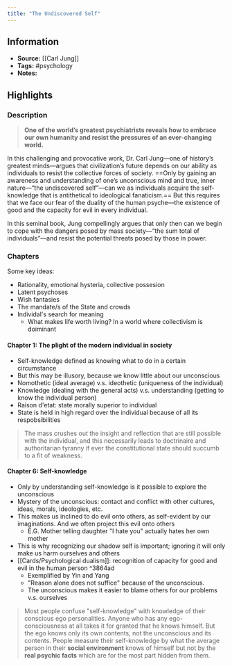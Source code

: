 ```yaml
---
title: "The Undiscovered Self"
---
```

## Information
- **Source:** [[Carl Jung]]
- **Tags:** #psychology 
- **Notes:** 

## Highlights
### Description
> **One of the world’s greatest psychiatrists reveals how to embrace our own humanity and resist the pressures of an ever-changing world.**  
> 
  In this challenging and provocative work, Dr. Carl Jung—one of history’s greatest minds—argues that civilization’s future depends on our ability as individuals to resist the collective forces of society. ==Only by gaining an awareness and understanding of one’s unconscious mind and true, inner nature—“the undiscovered self”—can we as individuals acquire the self-knowledge that is antithetical to ideological fanaticism.== But this requires that we face our fear of the duality of the human psyche—the existence of good and the capacity for evil in every individual.  
>
  In this seminal book, Jung compellingly argues that only then can we begin to cope with the dangers posed by mass society—“the sum total of individuals”—and resist the potential threats posed by those in power.

### Chapters

Some key ideas:
- Rationality, emotional hysteria, collective possesion
- Latent psychoses
- Wish fantasies
- The mandate/s of the State and crowds
- Individal's search for meaning
	- What makes life worth living? In a world where collectivism is doiminant

#### Chapter 1: The plight of the modern individual in society

- Self-knowledge defined as knowing what to do in a certain circumstance
- But this may be illusory, because we know little about our unconscious
- Nomothetic (ideal average) v.s. ideothetic (uniqueness of the individual) 
- Knowledge (dealing with the general acts) v.s. understanding (getting to know the individual person)
- Raison d'etat: state morally superior to individual
- State is held in high regard over the individual because of all its respobsibilities

> The mass crushes out the insight and reflection that are still possible with the individual, and this necessarily leads to doctrinaire and authoritarian tyranny if ever the constitutional state should succumb to a fit of weakness.

#### Chapter 6: Self-knowledge

- Only by understanding self-knowledge is it possible to explore the unconscious
- Mystery of the unconscious: contact and conflict with other cultures, ideas, morals, ideologies, etc.
- This makes us inclined to do evil onto others, as self-evident by our imaginations. And we often project this evil onto others
	- E.G. Mother telling daughter "I hate you" actually hates her own mother
- This is why recognizing our shadow self is important; ignoring it will only make us harm ourselves and others
- [[Cards/Psychological dualism]]: recognition of capacity for good and evil in the human person ^3864ad
	- Exemplified by Yin and Yang
	- "Reason alone does not suffice" because of the unconscious.
	- The unconscious makes it easier to blame others for our problems v.s. ourselves

> Most people confuse "self-knowledge" with knowledge of their conscious ego personalities. Anyone who has any ego-consciousness at all takes it for granted that he knows himself. But the ego knows only its own contents, not the unconscious and its contents.
> People measure their self-knowledge by what the average person in their **social environment** knows of himself but not by the **real psychic facts** which are for the most part hidden from them.